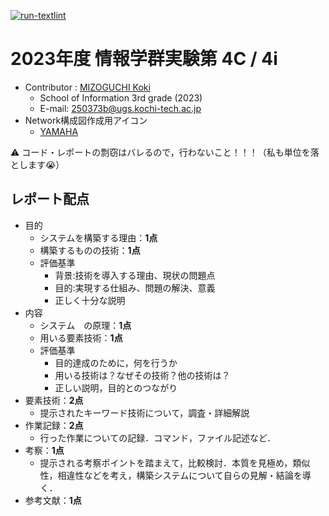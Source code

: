 [![run-textlint](https://github.com/MIZOGUCHIKoki/InformationExperiment_4c-4i/actions/workflows/textlint.yml/badge.svg)](https://github.com/MIZOGUCHIKoki/InformationExperiment_4c-4i/actions/workflows/textlint.yml)

# 2023年度 情報学群実験第 4C / 4i
- Contributor : [MIZOGUCHI Koki](https://github.com/MIZOGUCHIKoki)
  - School of Information 3rd grade (2023)
  - E-mail: [250373b@ugs.kochi-tech.ac.jp](mailto:250373b@ugs.kochi-tech.ac.jp)
- Network構成図作成用アイコン
  -   [YAMAHA](https://network.yamaha.com/support/download/tool/)
  
⚠️  コード・レポートの剽窃はバレるので，行わないこと！！！（私も単位を落とします😭）
## レポート配点
- 目的
  - システムを構築する理由：**1点**
  - 構築するものの技術：**1点**
  - 評価基準
    - 背景:技術を導入する理由、現状の問題点
    - 目的:実現する仕組み、問題の解決、意義
    - 正しく十分な説明
- 内容
  - システム　の原理：**1点**
  - 用いる要素技術：**1点**
  - 評価基準
    - 目的達成のために，何を行うか
    - 用いる技術は？なぜその技術？他の技術は？
    - 正しい説明，目的とのつながり 
- 要素技術：**2点**
  - 提示されたキーワード技術について，調査・詳細解説
- 作業記録：**2点**
  - 行った作業についての記録．コマンド，ファイル記述など．
- 考察：**1点**
  - 提示される考察ポイントを踏まえて，比較検討．本質を見極め，類似性，相違性などを考え，構築システムについて自らの見解・結論を導く．
- 参考文献：**1点**
